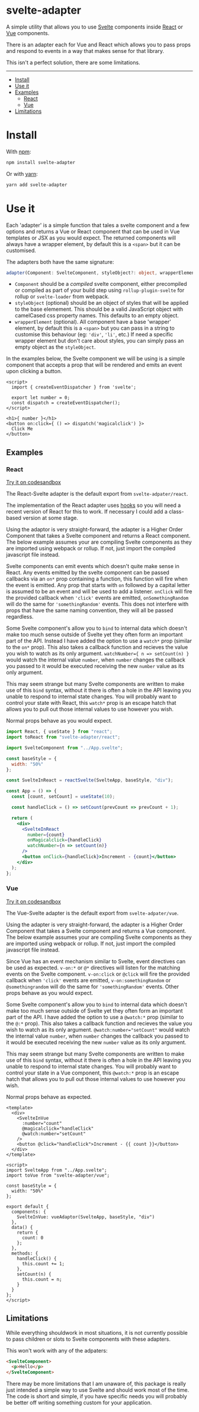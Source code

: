 # svelte-adapter

A simple utility that allows you to use [Svelte](https://svelte.dev/) components inside [React](https://reactjs.org/) or [Vue](https://vuejs.org/) components.

There is an adapter each for Vue and React which allows you to pass props and respond to events in a way that makes sense for that library.

This isn't a perfect solution, there are some limitations.

---

- [Install](#install)
- [Use it](#use-it)
- [Examples](#examples)
  - [React](#react)
  - [Vue](#vue)
- [Limitations](#limtations)

# Install

With [npm](https://www.npmjs.com/):

```bash
npm install svelte-adapter
```

Or with [yarn](https://yarnpkg.com/lang/en/):

```bash
yarn add svelte-adapter
```

# Use it

Each 'adapter' is a simple function that tales a svelte component and a few options and returns a Vue or React component that can be used in Vue templates or JSX as you would expect. The returned components will always have a wrapper element, by default this is a `<span>` but it can be customised.

The adapters both have the same signature:

```ts
adapter(Component: SvelteComponent, styleObject?: object, wrapperElement?: string) : Component
```

- `Component` should be a _compiled_ svelte component, either precompiled or compiled as part of your build step using `rollup-plugin-svelte` for rollup or `svelte-loader` from webpack.
- `styleObject` (optional) should be an object of styles that will be applied to the base elemement. This should be a valid JavaScript object with camelCased css property names. This defaults to an empty object.
- `wrapperElement` (optional). All component have a base 'wrapper' element, by default this is a `<span>` but you can pass in a string to customise this behaviour (eg: `'div'`, `'li'`, etc.) If need a specific wrapper element but don't care about styles, you can simply pass an empty object as the `styleObject`.

In the examples below, the Svelte component we will be using is a simple component that accepts a prop that will be rendered and emits an event upon clicking a button.

```svelte
<script>
  import { createEventDispatcher } from 'svelte';

  export let number = 0;
  const dispatch = createEventDispatcher();
</script>

<h1>{ number }</h1>
<button on:click={ () => dispatch('magicalclick') }>
  Click Me
</button>
```

## Examples

### React

[Try it on codesandbox](https://codesandbox.io/s/svelte-adapterreact-8s33k)

The React-Svelte adapter is the default export from `svelte-adpater/react`.

The implementation of the React adapter uses [hooks](https://reactjs.org/docs/hooks-intro.html) so you will need a recent version of React for this to work. If necessary I could add a class-based version at some stage.

Using the adaptor is very straight-forward, the adapter is a Higher Order Component that takes a Svelte component and returns a React component. The below example assumes your are compiling Svelte components as they are imported using webpack or rollup. If not, just import the compiled javascript file instead.

Svelte components can emit events which doesn't quite make sense in React. Any events emitted by the svelte component can be passed callbacks via an `on*` prop containing a function, this function will fire when the event is emitted. Any prop that starts with `on` followed by a capital letter is assumed to be an event and will be used to add a listener. `onClick` will fire the provided callback when `'click'` events are emitted, `onSomethingRandom` will do the same for `'somethingRandom'` events. This does not interfere with props that have the same naming convention, they will all be passed regardless.

Some Svelte component's allow you to `bind` to internal data which doesn't make too much sense outside of Svelte yet they often form an important part of the API. Instead I have added the option to use a `watch*` prop (similar to the `on*` prop). This also takes a callback function and recieves the value you wish to watch as its only argument. `watchNumber={ n => setCount(n) }` would watch the internal value `number`, when `number` changes the callback you passed to it would be executed receiving the new `number` value as its only argument.

This may seem strange but many Svelte components are written to make use of this `bind` syntax, without it there is often a hole in the API leaving you unable to respond to internal state changes. You will probably want to control your state with React, this `watch*` prop is an escape hatch that allows you to pull out those internal values to use however you wish.

Normal props behave as you would expect.

```jsx
import React, { useState } from "react";
import toReact from "svelte-adapter/react";

import SvelteComponent from "../App.svelte";

const baseStyle = {
  width: "50%"
};

const SvelteInReact = reactSvelte(SvelteApp, baseStyle, "div");

const App = () => {
  const [count, setCount] = useState(10);

  const handleClick = () => setCount(prevCount => prevCount + 1);

  return (
    <div>
      <SvelteInReact
        number={count}
        onMagicalclick={handleClick}
        watchNumber={n => setCount(n)}
      />
      <button onClick={handleClick}>Increment - {count}</button>
    </div>
  );
};
```

### Vue

[Try it on codesandbox](https://codesandbox.io/s/svelte-adaptervue-40uwg)

The Vue-Svelte adapter is the default export from `svelte-adpater/vue`.

Using the adapter is very straight-forward, the adapter is a Higher Order Component that takes a Svelte component and returns a Vue component. The below example assumes your are compiling Svelte components as they are imported using webpack or rollup. If not, just import the compiled javascript file instead.

Since Vue has an event mechanism similar to Svelte, event directives can be used as expected. `v-on:*` or `@*` directives will listen for the matching events on the Svelte component. `v-on:click` or `@click` will fire the provided callback when `'click'` events are emitted, `v-on:somethingRandom` or `@somethingrandom` will do the same for `'somethingRandom'` events. Other props behave as you would expect.

Some Svelte component's allow you to `bind` to internal data which doesn't make too much sense outside of Svelte yet they often form an important part of the API. I have added the option to use a `@watch:*` prop (similar to the `@:*` prop). This also takes a callback function and recieves the value you wish to watch as its only argument. `@watch:number="setCount"` would watch the internal value `number`, when `number` changes the callback you passed to it would be executed receiving the new `number` value as its only argument.

This may seem strange but many Svelte components are written to make use of this `bind` syntax, without it there is often a hole in the API leaving you unable to respond to internal state changes. You will probably want to control your state in a Vue component, this `@watch:*` prop is an escape hatch that allows you to pull out those internal values to use however you wish.

Normal props behave as expected.

```vue
<template>
  <div>
    <SvelteInVue
      :number="count"
      @magicalclick="handleClick"
      @watch:number="setCount"
    />
    <button @click="handleClick">Increment - {{ count }}</button>
  </div>
</template>

<script>
import SvelteApp from "../App.svelte";
import toVue from "svelte-adapter/vue";

const baseStyle = {
  width: "50%"
};

export default {
  components: {
    SvelteInVue: vueAdaptor(SvelteApp, baseStyle, "div")
  },
  data() {
    return {
      count: 0
    };
  },
  methods: {
    handleClick() {
      this.count += 1;
    },
    setCount(n) {
      this.count = n;
    }
  }
};
</script>
```

## Limitations

While everything shouldwork in most situations, it is not currently possible to pass children or slots to Svelte components with these adapters.

This won't work with any of the adpaters:

```html
<SvelteComponent>
  <p>Hello</p>
</SvelteComponent>
```

There may be more limitations that I am unaware of, this package is really just intended a simple way to use Svelte and should work most of the time. The code is short and simple, if you have specific needs you will probably be better off writing something custom for your application.

